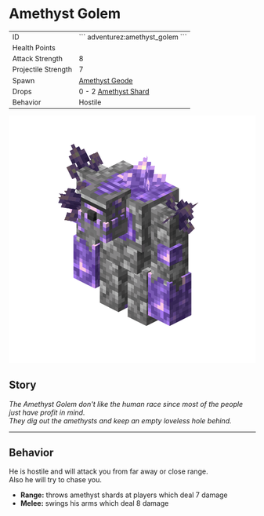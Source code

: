 # Amethyst Golem
<div class="combi" markdown>
<div class="divthing">
<table class="tablething">
    <tbody>
        <tr>
            <td class="first-column">ID</td>
            <td class="second-column">
            ```
            adventurez:amethyst_golem
            ```
            </td>
        </tr>
        <tr id="linear-top">
            <td class="first-column">Health Points</td>
            <td class="second-column" id="heart-element" heart-count="40"></td>
        </tr>
        <tr id="linear-top">
            <td class="first-column">Attack Strength</td>
            <td class="second-column">8</td>
        </tr>
        <tr id="linear-top">
            <td class="first-column">Projectile Strength</td>
            <td class="second-column">7</td>
        </tr>
        <tr id="linear-top">
            <td class="first-column">Spawn</td>
            <td class="second-column"><a href="https://minecraft.fandom.com/wiki/Amethyst_geode" target="_blank">Amethyst Geode</a></td>
        </tr>
        <tr id="linear-top">
            <td class="first-column">Drops</td>
            <td class="second-column">0 - 2 <a href="https://minecraft.fandom.com/wiki/Amethyst_Shard" target="_blank">Amethyst Shard</a></td>
        </tr>
        <tr id="linear-top">
            <td class="first-column">Behavior</td>
            <td class="second-column">Hostile</td>
        </tr>
    </tbody>
</table>
</div>
<div>
<img src="../../../../assets/adventurez/entities/amethyst_golem.png" loading="lazy" />
</div>
</div>

## Story

*The Amethyst Golem don't like the human race since most of the people just have profit in mind.*  
*They dig out the amethysts and keep an empty loveless hole behind.*

---

## Behavior

He is hostile and will attack you from far away or close range.  
Also he will try to chase you.

* **Range:** throws amethyst shards at players which deal 7 damage
* **Melee:** swings his arms which deal 8 damage
